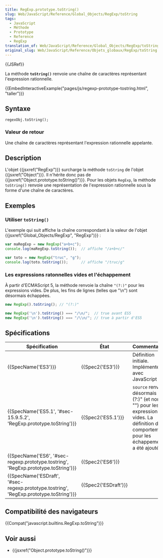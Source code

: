 ```yaml
---
title: RegExp.prototype.toString()
slug: Web/JavaScript/Reference/Global_Objects/RegExp/toString
tags:
  - JavaScript
  - Méthode
  - Prototype
  - Reference
  - RegExp
translation_of: Web/JavaScript/Reference/Global_Objects/RegExp/toString
original_slug: Web/JavaScript/Reference/Objets_globaux/RegExp/toString
---
```

{{JSRef}}

La méthode **`toString()`** renvoie une chaîne de caractères représentant l'expression rationnelle.

{{EmbedInteractiveExample("pages/js/regexp-prototype-tostring.html", "taller")}}

## Syntaxe

    regexObj.toString();

### Valeur de retour

Une chaîne de caractères représentant l'expression rationnelle appelante.

## Description

L'objet {{jsxref("RegExp")}} surcharge la méthode `toString` de l'objet {{jsxref("Object")}}. Il n'hérite donc pas de {{jsxref("Object.prototype.toString()")}}. Pour les objets `RegExp`, la méthode `toString()` renvoie une représentation de l'expression rationnelle sous la forme d'une chaîne de caractères.

## Exemples

### Utiliser `toString()`

L'exemple qui suit affiche la chaîne correspondant à la valeur de l'objet {{jsxref("Global_Objects/RegExp", "RegExp")}} :

```js
var maRegExp = new RegExp("a+b+c");
console.log(maRegExp.toString());  // affiche "/a+b+c/"

var toto = new RegExp("truc", "g");
console.log(toto.toString());      // affiche "/truc/g"
```

### Les expressions ratonnelles vides et l'échappement

À partir d'ECMAScript 5, la méthode renvoie la chaîne `"(?:)"` pour les expressions vides. De plus, les fins de lignes (telles que "\n") sont désormais échappées.

```js
new RegExp().toString(); // "(?:)"

new RegExp('\n').toString() === "/\n/";  // true avant ES5
new RegExp('\n').toString() === "/\\n/"; // true à partir d'ES5
```

## Spécifications

| Spécification                                                                                                        | État                         | Commentaires                                                                                                                                 |
| -------------------------------------------------------------------------------------------------------------------- | ---------------------------- | -------------------------------------------------------------------------------------------------------------------------------------------- |
| {{SpecName('ES3')}}                                                                                             | {{Spec2('ES3')}}         | Définition initiale. Implémentée avec JavaScript 1.1.                                                                                        |
| {{SpecName('ES5.1', '#sec-15.9.5.2', 'RegExp.prototype.toString')}}                             | {{Spec2('ES5.1')}}     | `source` renvoie désormais "(?:)" (et non "") pour les expressions vides. La définition du comportement pour les échappements a été ajoutée. |
| {{SpecName('ES6', '#sec-regexp.prototype.tostring', 'RegExp.prototype.toString')}}         | {{Spec2('ES6')}}         |                                                                                                                                              |
| {{SpecName('ESDraft', '#sec-regexp.prototype.tostring', 'RegExp.prototype.toString')}} | {{Spec2('ESDraft')}} |                                                                                                                                              |

## Compatibilité des navigateurs

{{Compat("javascript.builtins.RegExp.toString")}}

## Voir aussi

- {{jsxref("Object.prototype.toString()")}}
